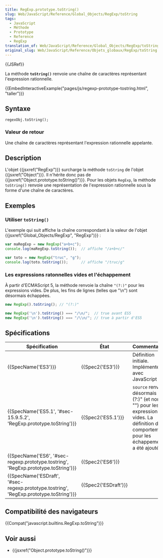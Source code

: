 ```yaml
---
title: RegExp.prototype.toString()
slug: Web/JavaScript/Reference/Global_Objects/RegExp/toString
tags:
  - JavaScript
  - Méthode
  - Prototype
  - Reference
  - RegExp
translation_of: Web/JavaScript/Reference/Global_Objects/RegExp/toString
original_slug: Web/JavaScript/Reference/Objets_globaux/RegExp/toString
---
```

{{JSRef}}

La méthode **`toString()`** renvoie une chaîne de caractères représentant l'expression rationnelle.

{{EmbedInteractiveExample("pages/js/regexp-prototype-tostring.html", "taller")}}

## Syntaxe

    regexObj.toString();

### Valeur de retour

Une chaîne de caractères représentant l'expression rationnelle appelante.

## Description

L'objet {{jsxref("RegExp")}} surcharge la méthode `toString` de l'objet {{jsxref("Object")}}. Il n'hérite donc pas de {{jsxref("Object.prototype.toString()")}}. Pour les objets `RegExp`, la méthode `toString()` renvoie une représentation de l'expression rationnelle sous la forme d'une chaîne de caractères.

## Exemples

### Utiliser `toString()`

L'exemple qui suit affiche la chaîne correspondant à la valeur de l'objet {{jsxref("Global_Objects/RegExp", "RegExp")}} :

```js
var maRegExp = new RegExp("a+b+c");
console.log(maRegExp.toString());  // affiche "/a+b+c/"

var toto = new RegExp("truc", "g");
console.log(toto.toString());      // affiche "/truc/g"
```

### Les expressions ratonnelles vides et l'échappement

À partir d'ECMAScript 5, la méthode renvoie la chaîne `"(?:)"` pour les expressions vides. De plus, les fins de lignes (telles que "\n") sont désormais échappées.

```js
new RegExp().toString(); // "(?:)"

new RegExp('\n').toString() === "/\n/";  // true avant ES5
new RegExp('\n').toString() === "/\\n/"; // true à partir d'ES5
```

## Spécifications

| Spécification                                                                                                        | État                         | Commentaires                                                                                                                                 |
| -------------------------------------------------------------------------------------------------------------------- | ---------------------------- | -------------------------------------------------------------------------------------------------------------------------------------------- |
| {{SpecName('ES3')}}                                                                                             | {{Spec2('ES3')}}         | Définition initiale. Implémentée avec JavaScript 1.1.                                                                                        |
| {{SpecName('ES5.1', '#sec-15.9.5.2', 'RegExp.prototype.toString')}}                             | {{Spec2('ES5.1')}}     | `source` renvoie désormais "(?:)" (et non "") pour les expressions vides. La définition du comportement pour les échappements a été ajoutée. |
| {{SpecName('ES6', '#sec-regexp.prototype.tostring', 'RegExp.prototype.toString')}}         | {{Spec2('ES6')}}         |                                                                                                                                              |
| {{SpecName('ESDraft', '#sec-regexp.prototype.tostring', 'RegExp.prototype.toString')}} | {{Spec2('ESDraft')}} |                                                                                                                                              |

## Compatibilité des navigateurs

{{Compat("javascript.builtins.RegExp.toString")}}

## Voir aussi

- {{jsxref("Object.prototype.toString()")}}
